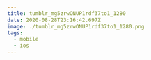 ```yaml
---
title: tumblr_mg5zrwONUP1rdf37to1_1280
date: 2020-08-28T23:16:42.697Z
image: ./tumblr_mg5zrwONUP1rdf37to1_1280.png
tags:
  - mobile
  - ios
---
```

